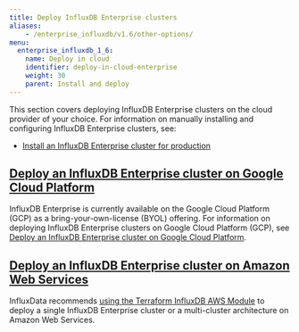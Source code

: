```yaml
---
title: Deploy InfluxDB Enterprise clusters
aliases:
    - /enterprise_influxdb/v1.6/other-options/
menu:
  enterprise_influxdb_1_6:
    name: Deploy in cloud
    identifier: deploy-in-cloud-enterprise
    weight: 30
    parent: Install and deploy
---
```


This section covers deploying InfluxDB Enterprise clusters on the cloud provider of your choice.
For information on manually installing and configuring InfluxDB Enterprise clusters, see:

* [Install an InfluxDB Enterprise cluster for production](/enterprise_influxdb/v1.6/install-and-deploy/production_installation/)

## [Deploy an InfluxDB Enterprise cluster on Google Cloud Platform](/enterprise_influxdb/v1.6/install-and-deploy/deploying/google-cloud-platform/)

InfluxDB Enterprise is currently available on the Google Cloud Platform (GCP) as a bring-your-own-license (BYOL) offering. For information on deploying InfluxDB Enterprise clusters on Google Cloud Platform (GCP), see [Deploy an InfluxDB Enterprise cluster on Google Cloud Platform](/enterprise_influxdb/v1.6/install-and-deploy/deploying/google-cloud-platform/).

## [Deploy an InfluxDB Enterprise cluster on Amazon Web Services](/enterprise_influxdb/v1.6/install-and-deploy/deploying/amazon-web-services/)

InfluxData recommends [using the Terraform InfluxDB AWS Module](/enterprise_influxdb/v1.6/install-and-deploy/deploying/amazon-web-services) to deploy a single InfluxDB Enterprise cluster or a multi-cluster architecture on Amazon Web Services.
